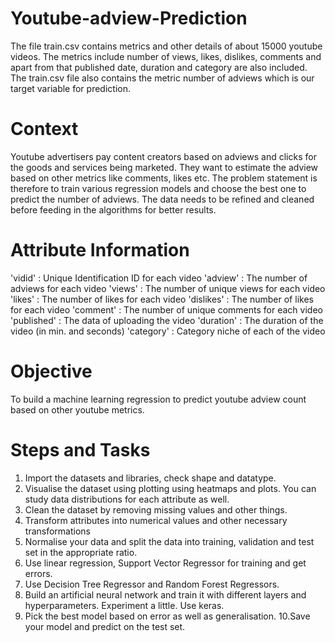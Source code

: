 # Youtube-adview-Prediction
The file train.csv contains metrics and other details of about 15000 youtube videos. The metrics include number of views, likes, dislikes, comments and apart from that published date, duration and category are also included.
The train.csv file also contains the metric number of adviews which is our target variable for prediction.

# Context
Youtube advertisers pay content creators based on adviews and clicks for the
goods and services being marketed. They want to estimate the adview based
on other metrics like comments, likes etc. The problem statement is therefore
to train various regression models and choose the best one to predict the
number of adviews. The data needs to be refined and cleaned before feeding
in the algorithms for better results.

# Attribute Information
'vidid' : Unique Identification ID for each video
'adview' : The number of adviews for each video
'views' : The number of unique views for each video
'likes' : The number of likes for each video
'dislikes' : The number of likes for each video
'comment' : The number of unique comments for each video
'published' : The data of uploading the video
'duration' : The duration of the video (in min. and seconds)
'category' : Category niche of each of the video

# Objective
To build a machine learning regression to predict youtube adview count based
on other youtube metrics.

# Steps and Tasks
1. Import the datasets and libraries, check shape and datatype.
2. Visualise the dataset using plotting using heatmaps and plots. You
can study data distributions for each attribute as well.
3. Clean the dataset by removing missing values and other things.
4. Transform attributes into numerical values and other
necessary transformations
5. Normalise your data and split the data into training, validation and test
set in the appropriate ratio.
6. Use linear regression, Support Vector Regressor for training and get
errors.
7. Use Decision Tree Regressor and Random Forest Regressors.
8. Build an artificial neural network and train it with different layers
and hyperparameters. Experiment a little. Use keras.
9. Pick the best model based on error as well as
generalisation.
10.Save your model and predict on the test set.
